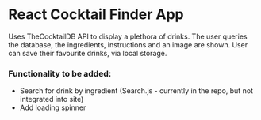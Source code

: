 # React Cocktail Finder App

Uses TheCocktailDB API to display a plethora of drinks. The user queries the database, the ingredients, instructions and an image are shown. User can save their favourite drinks, via local storage.

### Functionality to be added:
- Search for drink by ingredient (Search.js - currently in the repo, but not integrated into site)
- Add loading spinner

